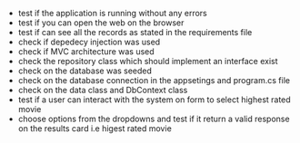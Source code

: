 - test if the application is running without any errors
- test if you can open the web on the browser
- test if can see all the records as stated in the requirements file
- check if depedecy injection was used
- check if MVC architecture was used
- check the repository class which should implement an interface exist
- check on the database was seeded 
- check on the database connection in the appsetings and program.cs file
- check on the data class and DbContext class
- test if a user can interact with the system on form to select highest rated movie
- choose options from the dropdowns and test if it return a valid response on the results card i.e higest rated movie